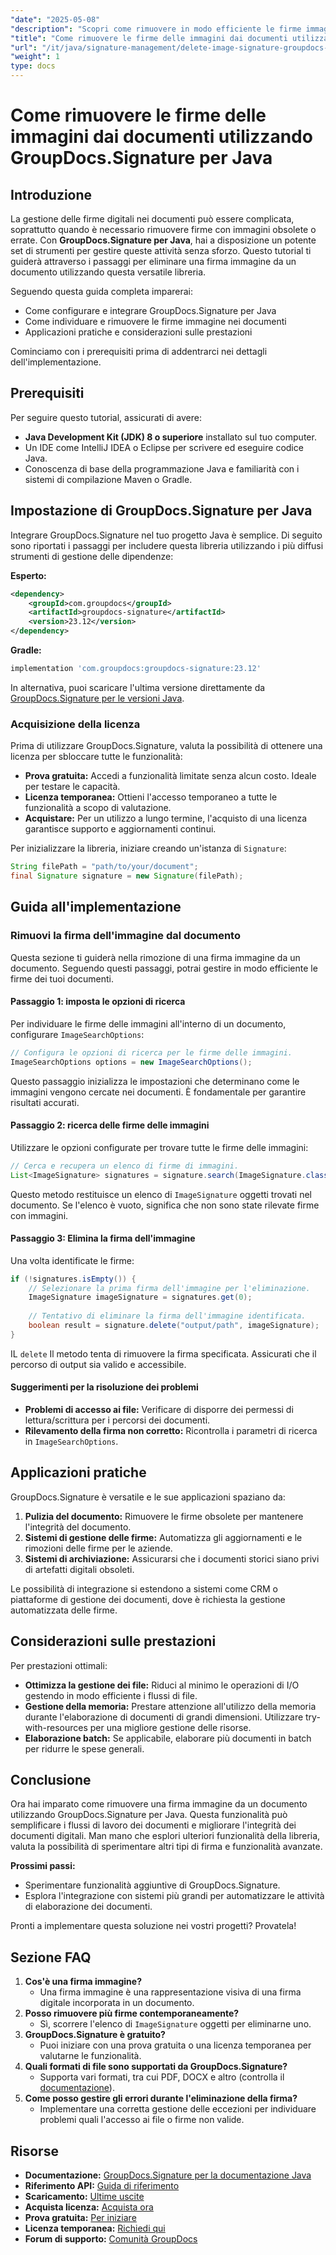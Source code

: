 ```yaml
---
"date": "2025-05-08"
"description": "Scopri come rimuovere in modo efficiente le firme immagine dai documenti utilizzando GroupDocs.Signature per Java con questa guida dettagliata."
"title": "Come rimuovere le firme delle immagini dai documenti utilizzando GroupDocs.Signature per Java"
"url": "/it/java/signature-management/delete-image-signature-groupdocs-java/"
"weight": 1
type: docs
---
```

# Come rimuovere le firme delle immagini dai documenti utilizzando GroupDocs.Signature per Java

## Introduzione

La gestione delle firme digitali nei documenti può essere complicata, soprattutto quando è necessario rimuovere firme con immagini obsolete o errate. Con **GroupDocs.Signature per Java**, hai a disposizione un potente set di strumenti per gestire queste attività senza sforzo. Questo tutorial ti guiderà attraverso i passaggi per eliminare una firma immagine da un documento utilizzando questa versatile libreria.

Seguendo questa guida completa imparerai:
- Come configurare e integrare GroupDocs.Signature per Java
- Come individuare e rimuovere le firme immagine nei documenti
- Applicazioni pratiche e considerazioni sulle prestazioni

Cominciamo con i prerequisiti prima di addentrarci nei dettagli dell'implementazione.

## Prerequisiti

Per seguire questo tutorial, assicurati di avere:
- **Java Development Kit (JDK) 8 o superiore** installato sul tuo computer.
- Un IDE come IntelliJ IDEA o Eclipse per scrivere ed eseguire codice Java.
- Conoscenza di base della programmazione Java e familiarità con i sistemi di compilazione Maven o Gradle.

## Impostazione di GroupDocs.Signature per Java

Integrare GroupDocs.Signature nel tuo progetto Java è semplice. Di seguito sono riportati i passaggi per includere questa libreria utilizzando i più diffusi strumenti di gestione delle dipendenze:

**Esperto:**
```xml
<dependency>
    <groupId>com.groupdocs</groupId>
    <artifactId>groupdocs-signature</artifactId>
    <version>23.12</version>
</dependency>
```

**Gradle:**
```gradle
implementation 'com.groupdocs:groupdocs-signature:23.12'
```

In alternativa, puoi scaricare l'ultima versione direttamente da [GroupDocs.Signature per le versioni Java](https://releases.groupdocs.com/signature/java/).

### Acquisizione della licenza

Prima di utilizzare GroupDocs.Signature, valuta la possibilità di ottenere una licenza per sbloccare tutte le funzionalità:
- **Prova gratuita:** Accedi a funzionalità limitate senza alcun costo. Ideale per testare le capacità.
- **Licenza temporanea:** Ottieni l'accesso temporaneo a tutte le funzionalità a scopo di valutazione.
- **Acquistare:** Per un utilizzo a lungo termine, l'acquisto di una licenza garantisce supporto e aggiornamenti continui.

Per inizializzare la libreria, iniziare creando un'istanza di `Signature`:
```java
String filePath = "path/to/your/document";
final Signature signature = new Signature(filePath);
```

## Guida all'implementazione

### Rimuovi la firma dell'immagine dal documento

Questa sezione ti guiderà nella rimozione di una firma immagine da un documento. Seguendo questi passaggi, potrai gestire in modo efficiente le firme dei tuoi documenti.

#### Passaggio 1: imposta le opzioni di ricerca

Per individuare le firme delle immagini all'interno di un documento, configurare `ImageSearchOptions`:
```java
// Configura le opzioni di ricerca per le firme delle immagini.
ImageSearchOptions options = new ImageSearchOptions();
```
Questo passaggio inizializza le impostazioni che determinano come le immagini vengono cercate nei documenti. È fondamentale per garantire risultati accurati.

#### Passaggio 2: ricerca delle firme delle immagini

Utilizzare le opzioni configurate per trovare tutte le firme delle immagini:
```java
// Cerca e recupera un elenco di firme di immagini.
List<ImageSignature> signatures = signature.search(ImageSignature.class, options);
```
Questo metodo restituisce un elenco di `ImageSignature` oggetti trovati nel documento. Se l'elenco è vuoto, significa che non sono state rilevate firme con immagini.

#### Passaggio 3: Elimina la firma dell'immagine

Una volta identificate le firme:
```java
if (!signatures.isEmpty()) {
    // Selezionare la prima firma dell'immagine per l'eliminazione.
    ImageSignature imageSignature = signatures.get(0);
    
    // Tentativo di eliminare la firma dell'immagine identificata.
    boolean result = signature.delete("output/path", imageSignature);
}
```
IL `delete` Il metodo tenta di rimuovere la firma specificata. Assicurati che il percorso di output sia valido e accessibile.

#### Suggerimenti per la risoluzione dei problemi
- **Problemi di accesso ai file:** Verificare di disporre dei permessi di lettura/scrittura per i percorsi dei documenti.
- **Rilevamento della firma non corretto:** Ricontrolla i parametri di ricerca in `ImageSearchOptions`.

## Applicazioni pratiche

GroupDocs.Signature è versatile e le sue applicazioni spaziano da:
1. **Pulizia del documento:** Rimuovere le firme obsolete per mantenere l'integrità del documento.
2. **Sistemi di gestione delle firme:** Automatizza gli aggiornamenti e le rimozioni delle firme per le aziende.
3. **Sistemi di archiviazione:** Assicurarsi che i documenti storici siano privi di artefatti digitali obsoleti.

Le possibilità di integrazione si estendono a sistemi come CRM o piattaforme di gestione dei documenti, dove è richiesta la gestione automatizzata delle firme.

## Considerazioni sulle prestazioni

Per prestazioni ottimali:
- **Ottimizza la gestione dei file:** Riduci al minimo le operazioni di I/O gestendo in modo efficiente i flussi di file.
- **Gestione della memoria:** Prestare attenzione all'utilizzo della memoria durante l'elaborazione di documenti di grandi dimensioni. Utilizzare try-with-resources per una migliore gestione delle risorse.
- **Elaborazione batch:** Se applicabile, elaborare più documenti in batch per ridurre le spese generali.

## Conclusione

Ora hai imparato come rimuovere una firma immagine da un documento utilizzando GroupDocs.Signature per Java. Questa funzionalità può semplificare i flussi di lavoro dei documenti e migliorare l'integrità dei documenti digitali. Man mano che esplori ulteriori funzionalità della libreria, valuta la possibilità di sperimentare altri tipi di firma e funzionalità avanzate.

**Prossimi passi:**
- Sperimentare funzionalità aggiuntive di GroupDocs.Signature.
- Esplora l'integrazione con sistemi più grandi per automatizzare le attività di elaborazione dei documenti.

Pronti a implementare questa soluzione nei vostri progetti? Provatela!

## Sezione FAQ

1. **Cos'è una firma immagine?**
   - Una firma immagine è una rappresentazione visiva di una firma digitale incorporata in un documento.
2. **Posso rimuovere più firme contemporaneamente?**
   - Sì, scorrere l'elenco di `ImageSignature` oggetti per eliminarne uno.
3. **GroupDocs.Signature è gratuito?**
   - Puoi iniziare con una prova gratuita o una licenza temporanea per valutarne le funzionalità.
4. **Quali formati di file sono supportati da GroupDocs.Signature?**
   - Supporta vari formati, tra cui PDF, DOCX e altro (controlla il [documentazione](https://docs.groupdocs.com/signature/java/)).
5. **Come posso gestire gli errori durante l'eliminazione della firma?**
   - Implementare una corretta gestione delle eccezioni per individuare problemi quali l'accesso ai file o firme non valide.

## Risorse
- **Documentazione:** [GroupDocs.Signature per la documentazione Java](https://docs.groupdocs.com/signature/java/)
- **Riferimento API:** [Guida di riferimento](https://reference.groupdocs.com/signature/java/)
- **Scaricamento:** [Ultime uscite](https://releases.groupdocs.com/signature/java/)
- **Acquista licenza:** [Acquista ora](https://purchase.groupdocs.com/buy)
- **Prova gratuita:** [Per iniziare](https://releases.groupdocs.com/signature/java/)
- **Licenza temporanea:** [Richiedi qui](https://purchase.groupdocs.com/temporary-license/)
- **Forum di supporto:** [Comunità GroupDocs](https://forum.groupdocs.com/c/signature/)